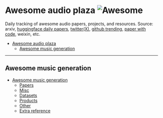 # Awesome audio plaza ![Awesome](https://cdn.rawgit.com/sindresorhus/awesome/d7305f38d29fed78fa85652e3a63e154dd8e8829/media/badge.svg)

Daily tracking of awesome audio papers, projects, and resources. 
Source: arxiv, [huggingface daily papers](https://huggingface.co/papers), [twitter(X)](https://twitter.com/_akhaliq?lang=en), [github trending](https://github.com/trending), [paper with code](https://github.com/ml-feeds/pwc-feeds), weixin, etc.

- [Awesome audio plaza ](#awesome-audio-plaza-)
  - [Awesome music generation](#awesome-music-generation)

---

## Awesome music generation

- [Awesome music generation](./docs/awesome_music_generation.md#awesome-music-generation)
	- [Papers](./docs/awesome_music_generation.md#papers)
	- [Misc](./docs/awesome_music_generation.md#misc)
	- [Datasets](./docs/awesome_music_generation.md#datasets)
	- [Products](./docs/awesome_music_generation.md#products)
	- [Other](./docs/awesome_music_generation.md#other)
	- [Extra reference](./docs/awesome_music_generation.md#extra-reference)

